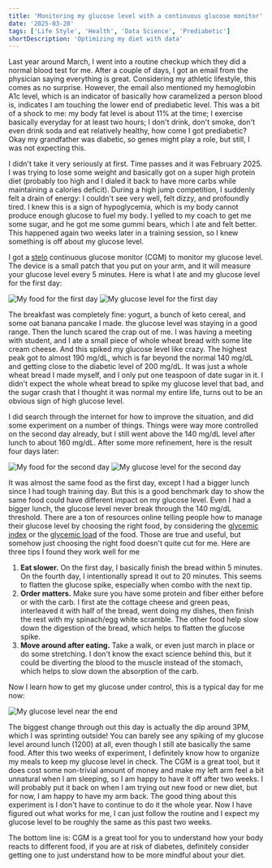 ```yaml
---
title: 'Monitoring my glucose level with a continuous glucose monitor'
date: '2025-03-20'
tags: ['Life Style', 'Health', 'Data Science', 'Prediabetic']
shortDescription: 'Optimizing my diet with data'
---
```


Last year around March, I went into a routine checkup which they did a normal blood test for me. After a couple of days, I got an email from the physician saying everything is great. Considering my athletic lifestyle, this comes as no surprise. However, the email also mentioned my hemoglobin A1c level, which is an indicator of basically how caramelized a person blood is, indicates I am touching the lower end of prediabetic level. This was a bit of a shock to me: my body fat level is about 11% at the time; I exercise basically everyday for at least two hours; I don't drink, don't smoke, don't even drink soda and eat relatively healthy, how come I got prediabetic? Okay my grandfather was diabetic, so genes might play a role, but still, I was not expecting this.

I didn't take it very seriously at first. Time passes and it was February 2025. I was trying to lose some weight and basically got on a super high protein diet (probably too high and I dialed it back to have more carbs while maintaining a calories deficit). During a high jump competition, I suddenly felt a drain of energy: I couldn't see very well, felt dizzy, and profoundly tired. I knew this is a sign of hypoglycemia, which is my body cannot produce enough glucose to fuel my body. I yelled to my coach to get me some sugar, and he got me some gummi bears, which I ate and felt better. This happened again two weeks later in a training session, so I knew something is off about my glucose level.

I got a [stelo](https://www.stelo.com/) continuous glucose monitor (CGM) to monitor my glucose level. The device is a small patch that you put on your arm, and it will measure your glucose level every 5 minutes. Here is what I ate and my glucose level for the first day:

<div class="flex justify-center">
    <img src="https://i.postimg.cc/8Pqfw52r/Screenshot-2025-03-20-210716.png" alt="My food for the first day" />
    <img src="https://i.postimg.cc/fTw5fHh9/Screenshot-20250320-204104-Stelo.jpg" alt="My glucose level for the first day" class="px-2"/>
</div>

The breakfast was completely fine: yogurt, a bunch of keto cereal, and some oat banana pancake I made. the glucose level was staying in a good range. Then the lunch
scared the crap out of me.
I was having a meeting with student, and I ate a small piece of whole wheat bread with some lite cream cheese. And this spiked my glucose level like crazy. The highest peak got to almost 190 mg/dL, which is far beyond the normal 140 mg/dL and getting close to the diabetic level of 200 mg/dL. It was just a whole wheat bread I made myself, and I only put one teaspoon of date sugar in it. I didn't expect the whole wheat bread to spike my glucose level that bad, and the sugar crash that I thought it was normal my entire life, turns out to be an obvious sign of high glucose level.

I did search through the internet for how to improve the situation, and did some experiment on a number of things. Things were way more controlled on the second day already, but I still went above the 140 mg/dL level after lunch to about 160 mg/dL. After some more refinement, here is the result four days later:

<div class="flex justify-center">
    <img src="https://i.postimg.cc/nc2yZj16/Screenshot-2025-03-20-212747.png" alt="My food for the second day" />
    <img src="https://i.postimg.cc/vH5rkkWB/Screenshot-20250320-204156-Stelo.jpg" alt="My glucose level for the second day" class="px-2"/>
</div>

It was almost the same food as the first day, except I had a bigger lunch since I had tough training day. But this is a good benchmark day to show the same food could have different impact on my glucose level. Even I had a bigger lunch, the glucose level never break through the 140 mg/dL threshold.
There are a ton of resources online telling people how to manage their glucose level by choosing the right food, by considering the [glycemic index](https://en.wikipedia.org/wiki/Glycemic_index) or the [glycemic load](https://en.wikipedia.org/wiki/Glycemic_load) of the food. Those are true and useful, but somehow just choosing the right food doesn't quite cut for me. Here are three tips I found they work well for me

1. **Eat slower.** On the first day, I basically finish the bread within 5 minutes. On the fourth day, I intentionally spread it out to 20 minutes. This seems to flatten the glucose spike, especially when combo with the next tip.
2. **Order matters.** Make sure you have some protein and fiber either before or with the carb. I first ate the cottage cheese and green peas, interleaved it with half of the bread, went doing my dishes, then finish the rest with my spinach/egg white scramble. The other food help slow down the digestion of the bread, which helps to flatten the glucose spike.
3. **Move around after eating.** Take a walk, or even just march in place or do some stretching. I don't know the exact science behind this, but it could be diverting the blood to the muscle instead of the stomach, which helps to slow down the absorption of the carb.

Now I learn how to get my glucose under control, this is a typical day for me now:

<div class="flex justify-center">
    <img src="https://i.postimg.cc/MT2Y4wv9/Screenshot-20250320-204302-Stelo.jpg" alt="My glucose level near the end" />
</div>

The biggest change through out this day is actually the dip around 3PM, which I was sprinting outside! You can barely see any spiking of my glucose level around lunch (1200) at all, even though I still ate basically the same food. After this two weeks of experiment, I definitely know how to organize my meals to keep my glucose level in check. The CGM is a great tool, but it does cost some non-trivial amount of money and make my left arm feel a bit unnatural when I am sleeping, so I am happy to have it off after two weeks. I will probably put it back on when I am trying out new food or new diet, but for now, I am happy to have my arm back. The good thing about this experiment is I don't have to continue to do it the whole year. Now I have figured out what works for me, I can just follow the routine and I expect my glucose level to be roughly the same as this past two weeks.

The bottom line is: CGM is a great tool for you to understand how your body reacts to different food, if you are at risk of diabetes, definitely consider getting one to just understand how to be more mindful about your diet.
